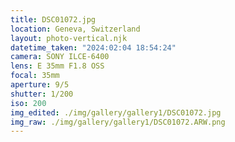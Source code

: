 ```yaml
---
title: DSC01072.jpg
location: Geneva, Switzerland
layout: photo-vertical.njk
datetime_taken: "2024:02:04 18:54:24"
camera: SONY ILCE-6400
lens: E 35mm F1.8 OSS
focal: 35mm
aperture: 9/5
shutter: 1/200
iso: 200
img_edited: ./img/gallery/gallery1/DSC01072.jpg
img_raw: ./img/gallery/gallery1/DSC01072.ARW.png
---
```


